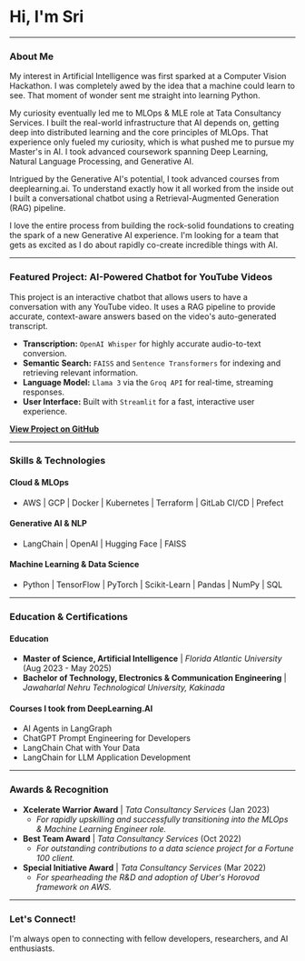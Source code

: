 # Hi, I'm Sri

---

### About Me

My interest in Artificial Intelligence was first sparked at a Computer Vision Hackathon. I was completely awed by the idea that a machine could learn to see. That moment of wonder sent me straight into learning Python. 

My curiosity eventually led me to MLOps & MLE role at Tata Consultancy Services. I built the real-world infrastructure that AI depends on, getting deep into distributed learning and the core principles of MLOps. That experience only fueled my curiosity, which is what pushed me to pursue my Master's in AI. I took advanced coursework spanning Deep Learning, Natural Language Processing, and Generative AI.

Intrigued by the Generative AI's potential, I took advanced courses from deeplearning.ai. To understand exactly how it all worked from the inside out I built a conversational chatbot using a Retrieval-Augmented Generation (RAG) pipeline.

I love the entire process from building the rock-solid foundations to creating the spark of a new Generative AI experience. I'm looking for a team that gets as excited as I do about rapidly co-create incredible things with AI.

---

### Featured Project: AI-Powered Chatbot for YouTube Videos

This project is an interactive chatbot that allows users to have a conversation with any YouTube video. It uses a RAG pipeline to provide accurate, context-aware answers based on the video's auto-generated transcript.

* **Transcription:** `OpenAI Whisper` for highly accurate audio-to-text conversion.
* **Semantic Search:** `FAISS` and `Sentence Transformers` for indexing and retrieving relevant information.
* **Language Model:** `Llama 3` via the `Groq API` for real-time, streaming responses.
* **User Interface:** Built with `Streamlit` for a fast, interactive user experience.

**[View Project on GitHub](https://github.com/srik2709/YTChatbot)**

---

### Skills & Technologies

#### Cloud & MLOps
* AWS | GCP | Docker | Kubernetes | Terraform | GitLab CI/CD | Prefect
#### Generative AI & NLP
* LangChain | OpenAI | Hugging Face | FAISS
#### Machine Learning & Data Science
* Python | TensorFlow | PyTorch | Scikit-Learn | Pandas | NumPy | SQL

---

### Education & Certifications

#### Education
* **Master of Science, Artificial Intelligence** | _Florida Atlantic University_ (Aug 2023 - May 2025)
* **Bachelor of Technology, Electronics & Communication Engineering** | _Jawaharlal Nehru Technological University, Kakinada_

#### Courses I took from DeepLearning.AI
* AI Agents in LangGraph
* ChatGPT Prompt Engineering for Developers
* LangChain Chat with Your Data
* LangChain for LLM Application Development

---

### Awards & Recognition

* **Xcelerate Warrior Award** | _Tata Consultancy Services_ (Jan 2023)
    * *For rapidly upskilling and successfully transitioning into the MLOps & Machine Learning Engineer role.*
* **Best Team Award** | _Tata Consultancy Services_ (Oct 2022)
    * *For outstanding contributions to a data science project for a Fortune 100 client.*
* **Special Initiative Award** | _Tata Consultancy Services_ (Mar 2022)
    * *For spearheading the R&D and adoption of Uber's Horovod framework on AWS.*

---

### Let's Connect!

I'm always open to connecting with fellow developers, researchers, and AI enthusiasts.
